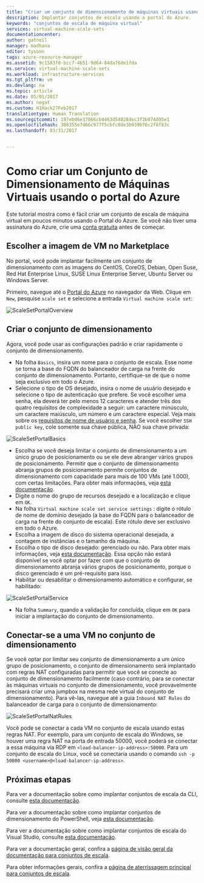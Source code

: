 ```yaml
---
title: "Criar um conjunto de dimensionamento de máquinas virtuais usando o Portal do Azure | Microsoft Docs"
description: Implantar conjuntos de escala usando o portal do Azure.
keywords: "conjuntos de escala de máquina virtual"
services: virtual-machine-scale-sets
documentationcenter: 
author: gatneil
manager: madhana
editor: tysonn
tags: azure-resource-manager
ms.assetid: 9c1583f0-bcc7-4b51-9d64-84da76de1fda
ms.service: virtual-machine-scale-sets
ms.workload: infrastructure-services
ms.tgt_pltfrm: vm
ms.devlang: na
ms.topic: article
ms.date: 05/01/2017
ms.author: negat
ms.custom: H1Hack27Feb2017
translationtype: Human Translation
ms.sourcegitcommit: 197ebd6e37066cb4463d540284ec3f3b074d95e1
ms.openlocfilehash: 308355e7d66c977f5cbfc8de3b939b76c2f8f83c
ms.lasthandoff: 03/31/2017


---
```

# <a name="how-to-create-a-virtual-machine-scale-set-with-the-azure-portal"></a>Como criar um Conjunto de Dimensionamento de Máquinas Virtuais usando o portal do Azure
Este tutorial mostra como é fácil criar um conjunto de escala de máquina virtual em poucos minutos usando o Portal do Azure. Se você não tiver uma assinatura do Azure, crie uma [conta gratuita](https://azure.microsoft.com/free/) antes de começar.

## <a name="choose-the-vm-image-from-the-marketplace"></a>Escolher a imagem de VM no Marketplace
No portal, você pode implantar facilmente um conjunto de dimensionamento com as imagens do CentOS, CoreOS, Debian, Open Suse, Red Hat Enterprise Linux, SUSE Linux Enterprise Server, Ubuntu Server ou Windows Server.

Primeiro, navegue até o [Portal do Azure](https://portal.azure.com) no navegador da Web. Clique em `New`, pesquise `scale set` e selecione a entrada `Virtual machine scale set`:

![ScaleSetPortalOverview](./media/virtual-machine-scale-sets-portal-create/ScaleSetPortalOverview.PNG)

## <a name="create-the-scale-set"></a>Criar o conjunto de dimensionamento
Agora, você pode usar as configurações padrão e criar rapidamente o conjunto de dimensionamento.

* Na folha `Basics`, insira um nome para o conjunto de escala. Esse nome se torna a base do FQDN do balanceador de carga na frente do conjunto de dimensionamento. Portanto, certifique-se de que o nome seja exclusivo em todo o Azure.
* Selecione o tipo de OS desejado, insira o nome de usuário desejado e selecione o tipo de autenticação que prefere. Se você escolher uma senha, ela deverá ter pelo menos 12 caracteres e atender três dos quatro requisitos de complexidade a seguir: um caractere minúsculo, um caractere maiúsculo, um número e um caractere especial. Veja mais sobre os [requisitos de nome de usuário e senha](../virtual-machines/windows/faq.md#what-are-the-username-requirements-when-creating-a-vm). Se você escolher `SSH public key`, cole somente sua chave pública, NÃO sua chave privada:

![ScaleSetPortalBasics](./media/virtual-machine-scale-sets-portal-create/ScaleSetPortalBasics.PNG)

* Escolha se você deseja limitar o conjunto de dimensionamento a um único grupo de posicionamento ou se ele deve abranger vários grupos de posicionamento. Permitir que o conjunto de dimensionamento abranja grupos de posicionamento permite conjuntos de dimensionamento com capacidade para mais de 100 VMs (até 1.000), com certas limitações. Para obter mais informações, veja [esta documentação](./virtual-machine-scale-sets-placement-groups.md).
* Digite o nome do grupo de recursos desejado e a localização e clique em `OK`.
* Na folha `Virtual machine scale set service settings` : digite o rótulo de nome de domínio desejado (a base do FQDN para o balanceador de carga na frente do conjunto de escala). Este rótulo deve ser exclusivo em todo o Azure.
* Escolha a imagem de disco do sistema operacional desejada, a contagem de instâncias e o tamanho da máquina.
* Escolha o tipo de disco desejado: gerenciado ou não. Para obter mais informações, veja [esta documentação](./virtual-machine-scale-sets-managed-disks.md). Essa opção não estará disponível se você optar por fazer com que o conjunto de dimensionamento abranja vários grupos de posicionamento, porque o disco gerenciado é um pré-requisito para isso.
* Habilitar ou desabilitar o dimensionamento automático e configurar, se habilitado:

![ScaleSetPortalService](./media/virtual-machine-scale-sets-portal-create/ScaleSetPortalService.PNG)

* Na folha `Summary`, quando a validação for concluída, clique em `OK` para iniciar a implantação do conjunto de dimensionamento.


## <a name="connect-to-a-vm-in-the-scale-set"></a>Conectar-se a uma VM no conjunto de dimensionamento
Se você optar por limitar seu conjunto de dimensionamento a um único grupo de posicionamento, o conjunto de dimensionamento será implantado com regras NAT configuradas para permitir que você se conecte ao conjunto de dimensionamento facilmente (caso contrário, para se conectar às máquinas virtuais no conjunto de dimensionamento, você provavelmente precisará criar uma jumpbox na mesma rede virtual do conjunto de dimensionamento). Para vê-las, navegue até a guia `Inbound NAT Rules` do balanceador de carga para o conjunto de dimensionamento:

![ScaleSetPortalNatRules](./media/virtual-machine-scale-sets-portal-create/ScaleSetPortalNatRules.PNG)

Você pode se conectar a cada VM no conjunto de escala usando estas regras NAT. Por exemplo, para um conjunto de escala do Windows, se houver uma regra NAT na porta de entrada 50000, você poderá se conectar a essa máquina via RDP em `<load-balancer-ip-address>:50000`. Para um conjunto de escala do Linux, você se conectaria usando o comando `ssh -p 50000 <username>@<load-balancer-ip-address>`.

## <a name="next-steps"></a>Próximas etapas
Para ver a documentação sobre como implantar conjuntos de escala da CLI, consulte [esta documentação](virtual-machine-scale-sets-cli-quick-create.md).

Para ver a documentação sobre como implantar conjuntos de dimensionamento do PowerShell, veja [esta documentação](virtual-machine-scale-sets-windows-create.md).

Para ver a documentação sobre como implantar conjuntos de escala do Visual Studio, consulte [esta documentação](virtual-machine-scale-sets-vs-create.md).

Para ver a documentação geral, confira a [página de visão geral da documentação para conjuntos de escala](virtual-machine-scale-sets-overview.md).

Para obter informações gerais, confira a [página de aterrissagem principal para conjuntos de escala](https://azure.microsoft.com/services/virtual-machine-scale-sets/).


